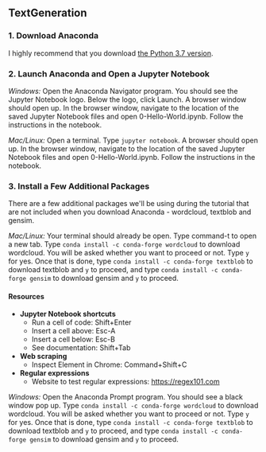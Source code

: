 ## TextGeneration

### 1. Download Anaconda
I highly recommend that you download [the Python 3.7 version](https://www.anaconda.com/download/).

### 2. Launch Anaconda and Open a Jupyter Notebook

*Windows:*
Open the Anaconda Navigator program. You should see the Jupyter Notebook logo. Below the logo, click Launch. A browser window should open up. In the browser window, navigate to the location of the saved Jupyter Notebook files and open 0-Hello-World.ipynb. Follow the instructions in the notebook.

*Mac/Linux:*
Open a terminal. Type ```jupyter notebook```. A browser should open up. In the browser window, navigate to the location of the saved Jupyter Notebook files and open 0-Hello-World.ipynb. Follow the instructions in the notebook.

### 3. Install a Few Additional Packages

There are a few additional packages we'll be using during the tutorial that are not included when you download Anaconda - wordcloud, textblob and gensim.

*Mac/Linux:*
Your terminal should already be open. Type command-t to open a new tab. Type `conda install -c conda-forge wordcloud` to download wordcloud. You will be asked whether you want to proceed or not. Type `y` for yes. Once that is done, type `conda install -c conda-forge textblob` to download textblob and `y` to proceed, and type `conda install -c conda-forge gensim` to download gensim and `y` to proceed.

#### Resources
* **Jupyter Notebook shortcuts**
   * Run a cell of code: Shift+Enter
   * Insert a cell above: Esc-A
   * Insert a cell below: Esc-B
   * See documentation: Shift+Tab
* **Web scraping**
   * Inspect Element in Chrome: Command+Shift+C
* **Regular expressions**
   * Website to test regular expressions: https://regex101.com

*Windows:*
Open the Anaconda Prompt program. You should see a black window pop up. Type `conda install -c conda-forge wordcloud` to download wordcloud. You will be asked whether you want to proceed or not. Type `y` for yes. Once that is done, type `conda install -c conda-forge textblob` to download textblob and `y` to proceed, and type `conda install -c conda-forge gensim` to download gensim and `y` to proceed.



